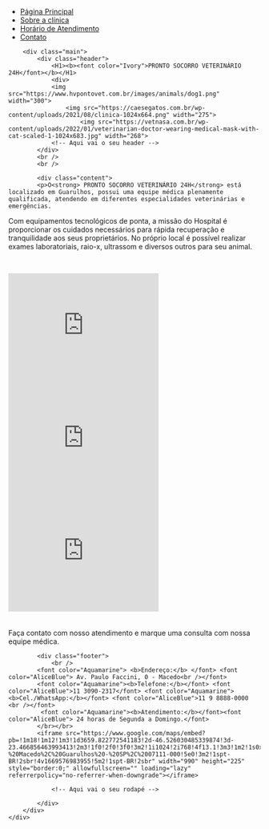 <!DOCTYPE html>
<html lang="en">
<head>
    <meta charset="UTF-8">
    <meta http-equiv="X-UA-Compatible" content="IE=edge">
    <meta name="viewport" content="width=device-width, initial-scale=1.0">
    <title>Pronto Socorro Veterinário</title>
    <link rel="stylesheet" href="base.css">
</head>
<body>
    <div class="wrapper">
        <div class="menu">
            <!-- Aqui vai o seu menu -->
            <ul>
                <li><a href="Página Principal.html">Página Principal</a></li>
                <li><a href="Sobre a clínica.html">Sobre a clínica</a></li>
                <li><a href="Horário de Atendimento">Horário de Atendimento</a></li>
                <li><a href="Contato">Contato</a></li>
            </ul>
        </div>

        <div class="main">
            <div class="header">
                <H1><b><font color="Ivory">PRONTO SOCORRO VETERINÁRIO 24H</font></b></H1>
                <div>
                <img src="https://www.hvpontovet.com.br/images/animals/dog1.png" width="300">
                    <img src="https://caesegatos.com.br/wp-content/uploads/2021/08/clinica-1024x664.png" width="275">
                        <img src="https://vetnasa.com.br/wp-content/uploads/2022/01/veterinarian-doctor-wearing-medical-mask-with-cat-scaled-1-1024x683.jpg" width="268">
                <!-- Aqui vai o seu header -->
            </div>
            <br />
            <br />
        
            <div class="content">
            <p>O<strong> PRONTO SOCORRO VETERINÁRIO 24H</strong> está localizado em Guarulhos, possui uma equipe médica plenamente qualificada, atendendo em diferentes especialidades veterinárias e emergências.
Com equipamentos tecnológicos de ponta, a missão do Hospital é proporcionar os cuidados necessários para rápida recuperação e tranquilidade aos seus proprietários. No próprio local é possível realizar exames laboratoriais, raio-x, ultrassom e diversos outros para seu animal.</p>
<br />
<iframe width="300" height="225" src="https://www.youtube-nocookie.com/embed/Sx15ERRVmfA?start=61" title="YouTube video player" frameborder="0" allow="accelerometer; autoplay; clipboard-write; encrypted-media; gyroscope; picture-in-picture" allowfullscreen></iframe>
<iframe width="300" height="225" src="https://www.youtube-nocookie.com/embed/dgwItp0cq2E?start=61" title="YouTube video player" frameborder="0" allow="accelerometer; autoplay; clipboard-write; encrypted-media; gyroscope; picture-in-picture" allowfullscreen></iframe>
<iframe width="300" height="225" src="https://www.youtube-nocookie.com/embed/otx_1Fa29mY?start=61" title="YouTube video player" frameborder="0" allow="accelerometer; autoplay; clipboard-write; encrypted-media; gyroscope; picture-in-picture" allowfullscreen></iframe>
<br /><br /><br />
Faça contato com nosso atendimento e marque uma consulta com nossa equipe médica.
                <!-- Aqui vai o seu conteúdo -->
            </div>
    
            <div class="footer">
                <br />
            <font color="Aquamarine"> <b>Endereço:</b> </font> <font color="AliceBlue"> Av. Paulo Faccini, 0 - Macedo<br /></font>
            <font color="Aquamarine"><b>Telefone:</b></font> <font color="AliceBlue">11 3090-2317</font> <font color="Aquamarine"><b>Cel./WhatsApp:</b></font> <font color="AliceBlue">11 9 8888-0000 <br /></font>
             <font color="Aquamarine"><b>Atendimento:</b></font><font color="AliceBlue"> 24 horas de Segunda a Domingo.</font>
            </br></br>
            <iframe src="https://www.google.com/maps/embed?pb=!1m18!1m12!1m3!1d3659.822772541183!2d-46.526030485339874!3d-23.466856463993413!2m3!1f0!2f0!3f0!3m2!1i1024!2i768!4f13.1!3m3!1m2!1s0x94cef5501ee10d81%3A0xbee6a1381faa6394!2sAv.%20Paulo%20Faccini%20-%20Macedo%2C%20Guarulhos%20-%20SP%2C%2007111-000!5e0!3m2!1spt-BR!2sbr!4v1669576983955!5m2!1spt-BR!2sbr" width="990" height="225" style="border:0;" allowfullscreen="" loading="lazy" referrerpolicy="no-referrer-when-downgrade"></iframe>
            
                <!-- Aqui vai o seu rodapé -->
               
            </div>
        </div>
    </div>
</body>
</html>
